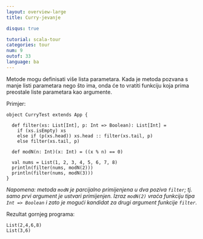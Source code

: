 ```yaml
---
layout: overview-large
title: Curry-jevanje

disqus: true

tutorial: scala-tour
categories: tour
num: 9
outof: 33
language: ba
---
```


Metode mogu definisati više lista parametara. 
Kada je metoda pozvana s manje listi parametara nego što ima,
onda će to vratiti funkciju koja prima preostale liste parametara kao argumente.

Primjer:

    object CurryTest extends App {
    
      def filter(xs: List[Int], p: Int => Boolean): List[Int] =
        if (xs.isEmpty) xs
        else if (p(xs.head)) xs.head :: filter(xs.tail, p)
        else filter(xs.tail, p)
    
      def modN(n: Int)(x: Int) = ((x % n) == 0)
    
      val nums = List(1, 2, 3, 4, 5, 6, 7, 8)
      println(filter(nums, modN(2)))
      println(filter(nums, modN(3)))
    }

_Napomena: metoda `modN` je parcijalno primijenjena u dva poziva `filter`; tj. samo prvi argument je ustvari primijenjen. 
Izraz `modN(2)` vraća funkciju tipa `Int => Boolean` i zato je mogući kandidat za drugi argument funkcije `filter`._

Rezultat gornjeg programa:

    List(2,4,6,8)
    List(3,6)
